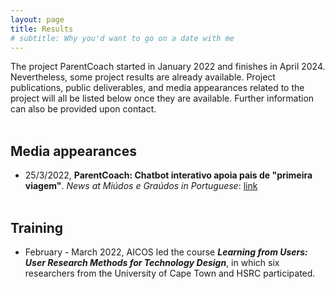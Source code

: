 ```yaml
---
layout: page
title: Results
# subtitle: Why you'd want to go on a date with me
---
```


The project ParentCoach started in January 2022 and finishes in April 2024. Nevertheless, some project results are already available. Project publications, public deliverables, and media appearances related to the project will all be listed below once they are available. Further information can also be provided upon contact.<br/><br/>


<!-- 
## Presentations
-->


## Media appearances


* 25/3/2022, **ParentCoach: Chatbot interativo apoia pais de "primeira viagem"**. _News at Miúdos e Graúdos in Portuguese_:  [link](https://miudosegraudos.pt/parentcoach-chatbot-interativo-apoia-pais-de-primeira-viagem/) <br/><br/>

<!--
## Deliverables

* <br/><br/>


## Publications

* <br/><br/>
-->

## Training 

* February - March 2022, AICOS led the course **_Learning from Users: User Research Methods for Technology Design_**, in which six researchers from the University of Cape Town and HSRC participated.